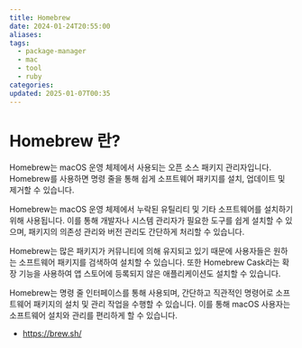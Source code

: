 ```yaml
---
title: Homebrew
date: 2024-01-24T20:55:00
aliases: 
tags:
  - package-manager
  - mac
  - tool
  - ruby
categories: 
updated: 2025-01-07T00:35
---
```


# Homebrew 란?

Homebrew는 macOS 운영 체제에서 사용되는 오픈 소스 패키지 관리자입니다. Homebrew를 사용하면 명령 줄을 통해 쉽게 소프트웨어 패키지를 설치, 업데이트 및 제거할 수 있습니다.

Homebrew는 macOS 운영 체제에서 누락된 유틸리티 및 기타 소프트웨어를 설치하기 위해 사용됩니다. 이를 통해 개발자나 시스템 관리자가 필요한 도구를 쉽게 설치할 수 있으며, 패키지의 의존성 관리와 버전 관리도 간단하게 처리할 수 있습니다.

Homebrew는 많은 패키지가 커뮤니티에 의해 유지되고 있기 때문에 사용자들은 원하는 소프트웨어 패키지를 검색하여 설치할 수 있습니다. 또한 Homebrew Cask라는 확장 기능을 사용하여 앱 스토어에 등록되지 않은 애플리케이션도 설치할 수 있습니다.

Homebrew는 명령 줄 인터페이스를 통해 사용되며, 간단하고 직관적인 명령어로 소프트웨어 패키지의 설치 및 관리 작업을 수행할 수 있습니다. 이를 통해 macOS 사용자는 소프트웨어 설치와 관리를 편리하게 할 수 있습니다.

- https://brew.sh/
